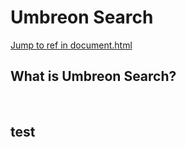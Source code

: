 <h1>Umbreon Search</h1>
<a href="readme.md#">Jump to ref in document.html</a>
<h2>What is Umbreon Search?</h2>
<br>
<h2>test</h2>
